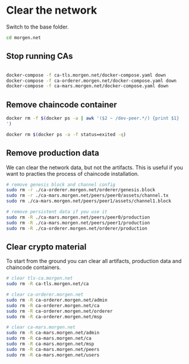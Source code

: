 # Clear the network

Switch to the base folder.
```bash
cd morgen.net
```

## Stop running CAs
```bash

docker-compose -f ca-tls.morgen.net/docker-compose.yaml down
docker-compose -f ca-orderer.morgen.net/docker-compose.yaml down
docker-compose -f ca-mars.morgen.net/docker-compose.yaml down
```

## Remove chaincode container
```bash
docker rm -f $(docker ps -a | awk '($2 ~ /dev-peer.*/) {print $1}
')

docker rm $(docker ps -a -f status=exited -q)

```

## Remove production data

We can clear the network data, but not the artifacts. This is useful if you want to practies the process of chaincode installation.

```bash
# remove genesis block and channel config
sudo rm -r ./ca-orderer.morgen.net/orderer/genesis.block
sudo rm -r ./ca-mars.morgen.net/peers/peer0/assets/channel.tx
sudo rm ./ca-mars.morgen.net/peers/peer1/assets/channel1.block

# remove persistent data if you use it
sudo rm -R ./ca-mars.morgen.net/peers/peer0/production
sudo rm -R ./ca-mars.morgen.net/peers/peer1/production
sudo rm -R ./ca-orderer.morgen.net/orderer/production
```

## Clear crypto material

 To start from the ground you can clear all artifacts, production data and chaincode containers.

```bash
# clear tls-ca.morgen.net
sudo rm -R ca-tls.morgen.net/ca

# clear ca-orderer.morgen.net
sudo rm -R ca-orderer.morgen.net/admin
sudo rm -R ca-orderer.morgen.net/ca
sudo rm -R ca-orderer.morgen.net/orderer
sudo rm -R ca-orderer.morgen.net/msp

# clear ca-mars.morgen.net
sudo rm -R ca-mars.morgen.net/admin
sudo rm -R ca-mars.morgen.net/ca
sudo rm -R ca-mars.morgen.net/msp 
sudo rm -R ca-mars.morgen.net/peers
sudo rm -R ca-mars.morgen.net/users
```
